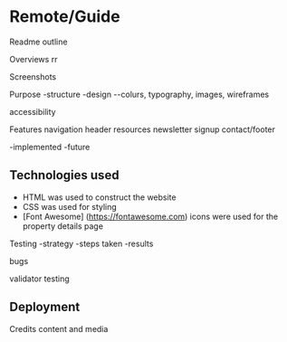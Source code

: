 # Remote/Guide

Readme outline

Overviews rr

Screenshots


Purpose
-structure
-design
--colurs, typography, images, wireframes

accessibility

Features
navigation
header
resources
newsletter signup
contact/footer

-implemented
-future

## Technologies used
* HTML was used to construct the website
* CSS was used for styling
* [Font Awesome] (https://fontawesome.com) icons were used for the property details page

Testing
-strategy
-steps taken
-results

bugs

validator testing

Deployment
-

Credits
content and media
